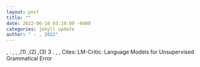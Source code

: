 ```yaml
--- 
layout: post 
title: "" 
date: 2022-06-18 03:19:09 -0400 
categories: jekyll update 
author: " - , 2022" 
--- 
```

 , . , , ,(1) ,(2) ,(3) 3 . , , Cites: LM-Critic: Language Models for Unsupervised Grammatical Error